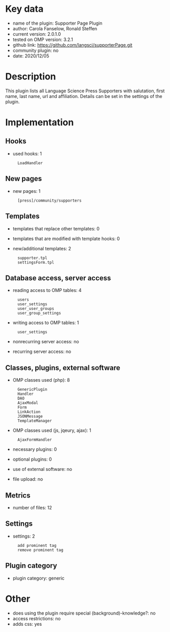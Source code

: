 Key data
============

- name of the plugin: Supporter Page Plugin
- author: Carola Fanselow, Ronald Steffen
- current version: 2.0.1.0
- tested on OMP version: 3.2.1
- github link: https://github.com/langsci/supporterPage.git
- community plugin: no
- date: 2020/12/05

Description
============

This plugin lists all Language Science Press Supporters with salutation, first name, last name, url and affiliation. Details can be set in the settings of the plugin. 
 
Implementation
================

Hooks
-----
- used hooks: 1

		LoadHandler

New pages
------
- new pages: 1

		[press]/community/supporters

Templates
---------
- templates that replace other templates: 0
- templates that are modified with template hooks: 0
- new/additional templates: 2

		supporter.tpl
		settingsForm.tpl

Database access, server access
-----------------------------
- reading access to OMP tables: 4

		users
		user_settings
		user_user_groups
		user_group_settings

- writing access to OMP tables: 1

		user_settings

- nonrecurring server access: no

- recurring server access: no
 
Classes, plugins, external software
-----------------------
- OMP classes used (php): 8
	
		GenericPlugin
		Handler
		DAO
		AjaxModal
		Form
		LinkAction
		JSONMessage
		TemplateManager

- OMP classes used (js, jqeury, ajax): 1

		AjaxFormHandler

- necessary plugins: 0
- optional plugins: 0
- use of external software: no
- file upload: no
 
Metrics
--------
- number of files: 12

Settings
--------
- settings: 2

		add prominent tag
		remove prominent tag

Plugin category
----------
- plugin category: generic

Other
=============
- does using the plugin require special (background)-knowledge?: no
- access restrictions: no
- adds css: yes




